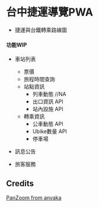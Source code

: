# 台中捷運導覽PWA

+ 捷運與台鐵轉乘路線圖

#### 功能WIP
+ 車站列表
  * 票價 
  * 旅程時間查詢
  * 站點資訊
    - 列車動態 //NA
    - 出口資訊 API
    - 站內設施 API
  * 轉乘資訊
    - 公車動態 API
    - Ubike數量 API
    - 停車場   

+ 訊息公告

+ 旅客服務


## Credits

[PanZoom from anvaka](https://github.com/anvaka/panzoom)
